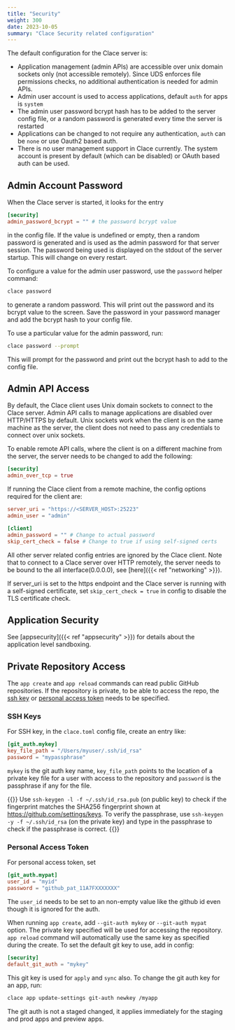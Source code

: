 ```yaml
---
title: "Security"
weight: 300
date: 2023-10-05
summary: "Clace Security related configuration"
---
```


The default configuration for the Clace server is:

- Application management (admin APIs) are accessible over unix domain sockets only (not accessible remotely). Since UDS enforces file permissions checks, no additional authentication is needed for admin APIs.
- Admin user account is used to access applications, default `auth` for apps is `system`
- The admin user password bcrypt hash has to be added to the server config file, or a random password is generated every time the server is restarted
- Applications can be changed to not require any authentication, `auth` can be `none` or use Oauth2 based auth.
- There is no user management support in Clace currently. The system account is present by default (which can be disabled) or OAuth based auth can be used.

## Admin Account Password

When the Clace server is started, it looks for the entry

```toml {filename="clace.toml"}
[security]
admin_password_bcrypt = "" # the password bcrypt value
```

in the config file. If the value is undefined or empty, then a random password is generated and is used as the admin password for that server session. The password being used is displayed on the stdout of the server startup. This will change on every restart.

To configure a value for the admin user password, use the `password` helper command:

```bash
clace password
```

to generate a random password. This will print out the password and its bcrypt value to the screen. Save the password in your password manager and add the bcrypt hash to your config file.

To use a particular value for the admin password, run:

```bash
clace password --prompt
```

This will prompt for the password and print out the bcrypt hash to add to the config file.

## Admin API Access

By default, the Clace client uses Unix domain sockets to connect to the Clace server. Admin API calls to manage applications are disabled over HTTP/HTTPS by default. Unix sockets work when the client is on the same machine as the server, the client does not need to pass any credentials to connect over unix sockets.

To enable remote API calls, where the client is on a different machine from the server, the server needs to be changed to add the following:

```toml {filename="clace.toml"}
[security]
admin_over_tcp = true
```

If running the Clace client from a remote machine, the config options required for the client are:

```toml {filename="clace.toml"}
server_uri = "https://<SERVER_HOST>:25223"
admin_user = "admin"

[client]
admin_password = "" # Change to actual password
skip_cert_check = false # Change to true if using self-signed certs
```

All other server related config entries are ignored by the Clace client. Note that to connect to a Clace server over HTTP remotely, the server needs to be bound to the all interface(0.0.0.0), see [here]({{< ref "networking" >}}).

If server_uri is set to the https endpoint and the Clace server is running with a self-signed certificate, set `skip_cert_check = true` in config to disable the TLS certificate check.

## Application Security

See [appsecurity]({{< ref "appsecurity" >}}) for details about the application level sandboxing.

## Private Repository Access

The `app create` and `app reload` commands can read public GitHub repositories. If the repository is private, to be able to access the repo, the [ssh key](https://docs.github.com/en/authentication/connecting-to-github-with-ssh/adding-a-new-ssh-key-to-your-github-account) or [personal access token](https://docs.github.com/en/authentication/keeping-your-account-and-data-secure/managing-your-personal-access-tokens) needs to be specified.

### SSH Keys

For SSH key, in the `clace.toml` config file, create an entry like:

```toml {filename="clace.toml"}
[git_auth.mykey]
key_file_path = "/Users/myuser/.ssh/id_rsa"
password = "mypassphrase"
```

`mykey` is the git auth key name, `key_file_path` points to the location of a private key file for a user with access to the repository and `password` is the passphrase if any for the file.

{{<callout type="info" >}}
Use `ssh-keygen -l -f ~/.ssh/id_rsa.pub` (on public key) to check if the fingerprint matches the SHA256 fingerprint shown at https://github.com/settings/keys. To verify the passphrase, use `ssh-keygen -y -f ~/.ssh/id_rsa` (on the private key) and type in the passphrase to check if the passphrase is correct.
{{</callout>}}

### Personal Access Token

For personal access token, set

```toml {filename="clace.toml"}
[git_auth.mypat]
user_id = "myid"
password = "github_pat_11A7FXXXXXXX"
```

The `user_id` needs to be set to an non-empty value like the github id even though it is ignored for the auth.

When running `app create`, add `--git-auth mykey` or `--git-auth mypat` option. The private key specified will be used for accessing the repository. `app reload` command will automatically use the same key as specified during the create. To set the default git key to use, add in config:

```toml {filename="clace.toml"}
[security]
default_git_auth = "mykey"
```

This git key is used for `apply` and `sync` also. To change the git auth key for an app, run:

```bash
clace app update-settings git-auth newkey /myapp
```

The git auth is not a staged changed, it applies immediately for the staging and prod apps and preview apps.
